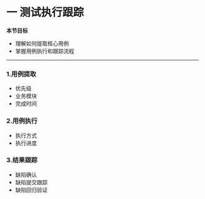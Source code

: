 # 一 测试执行跟踪

**本节目标**

- 理解如何提取核心用例
- 掌握用例执行和跟踪流程

---

### 1.用例提取

- 优先级
- 业务模块
- 完成时间

### 2.用例执行

- 执行方式
- 执行进度

### 3.结果跟踪

- 缺陷确认
- 缺陷提交跟踪
- 缺陷回归验证